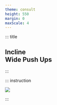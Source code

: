 ```yaml
---
theme: consult
height: 550
margin: 0
maxScale: 4
---
```

<!-- slide template="[[gym-ex]]" -->

::: title
## Incline <br>Wide Push Ups
:::

::: instruction

![](https://thumbs.gfycat.com/FrailAbandonedApatosaur-size_restricted.gif)

:::